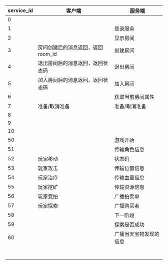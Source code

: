 | service_id | 客户端                            | 服务端                 |
| ---------- | --------------------------------- | ---------------------- |
| 0          |                                   |                        |
| 1          |                                   | 登录服务               |
| 2          |                                   | 显示房间               |
| 3          | 房间创建后的消息返回，返回room_id | 创建房间               |
| 4          | 退出房间后的消息返回，返回状态码  | 退出房间               |
| 5          | 加入房间后的消息返回，返回状态码  | 加入房间               |
| 6          |                                   | 获取当前房间属性       |
| 7          | 准备/取消准备                     | 准备/取消准备          |
| 8          |                                   |                        |
| 9          |                                   |                        |
| 10         |                                   |                        |
| 50         |                                   | 游戏开始               |
| 51         |                                   | 传输角色信息           |
| 52         | 玩家移动                          | 状态码                 |
| 53         | 玩家攻击                          | 传输位置信息           |
| 54         | 玩家治疗                          | 传输血量信息           |
| 55         | 玩家挖矿                          | 传输资源信息           |
| 56         | 玩家竞拍                          | 广播拍卖单             |
| 57         | 玩家探索                          | 广播购买者             |
| 58         |                                   | 下一阶段               |
| 59         |                                   | 探索是否成功           |
| 60         |                                   | 广播当天宝物发现的信息 |
|            |                                   |                        |
|            |                                   |                        |
|            |                                   |                        |
|            |                                   |                        |
|            |                                   |                        |
|            |                                   |                        |
|            |                                   |                        |